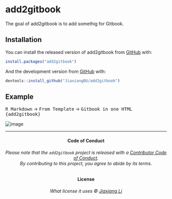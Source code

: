 
<!-- README.md is generated from README.Rmd. Please edit that file -->

# add2gitbook

<!-- badges: start -->

<!-- badges: end -->

The goal of add2gitbook is to add somethig for Gitbook.

## Installation

You can install the released version of add2gitbook from
[GitHub](https://github.com/JiaxiangBU/add2gitbook) with:

``` r
install.packages("add2gitbook")
```

And the development version from [GitHub](https://github.com/) with:

``` r
devtools::install_github("JiaxiangBU/add2gitbook")
```

## Example

<kbd>R Markdown</kbd> -\> <kbd>From Template</kbd> -\> <kbd>Gitbook in
one HTML
{add2gitbook}</kbd>

![image](https://user-images.githubusercontent.com/15884785/58787257-06097480-861c-11e9-9a36-cfdf7bd5a5fb.png)

-----

<h4 align="center">

**Code of Conduct**

</h4>

<h6 align="center">

Please note that the `add2gitbook` project is released with a
[Contributor Code of Conduct](.github/CODE_OF_CONDUCT.md).<br>By
contributing to this project, you agree to abide by its terms.

</h6>

<h4 align="center">

**License**

</h4>

<h6 align="center">

What license it uses © [Jiaxiang Li](LICENSE.md)

</h6>
